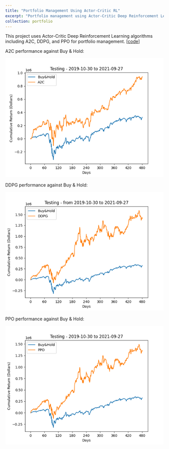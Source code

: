 ```yaml
---
title: "Portfolio Management Using Actor-Critic RL"
excerpt: "Portfolio management using Actor-Critic Deep Reinforcement Learning algorithms including A2C, DDPG, and PPO <a href='https://github.com/matinaghaei/Stock-Trading-ActorCriticRL'>[code]</a><br/><br/><img src='/images/DDPG.png' style='max-width=75%'>"
collection: portfolio
---
```


This project uses Actor-Critic Deep Reinforcement Learning algorithms including A2C, DDPG, and PPO for portfolio management. [[code](https://github.com/matinaghaei/Stock-Trading-ActorCriticRL)]

A2C performance against Buy & Hold:

![](/images/A2C.png)

DDPG performance against Buy & Hold:

![](/images/DDPG.png)

PPO performance against Buy & Hold:

![](/images/PPO.png)
